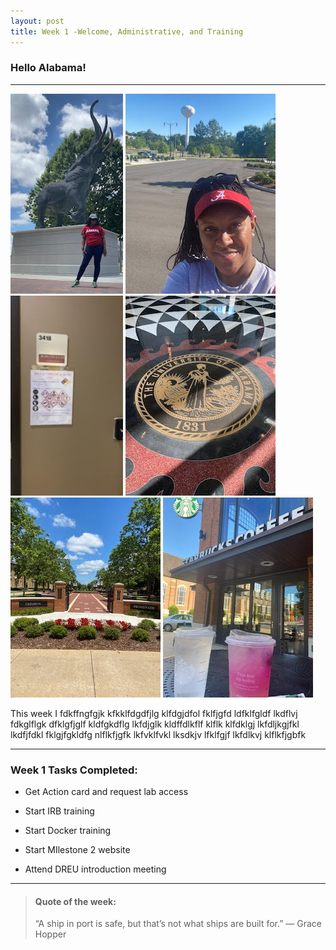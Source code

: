 ```yaml
---
layout: post
title: Week 1 -Welcome, Administrative, and Training
---
```


### Hello Alabama!

----

![uapwkone7](/images/uapwkone7.jpg)
![uapwkone1](/images/uapwkone1.jpg)
![uapwkone10](/images/uapwkone10.jpg)
![uapwkone12](/images/uapwkone12.jpg)
![uapwkone6](/images/uapwkone6.jpg)
![uapwkone3](/images/uapwkone3.jpg)


This week I fdkffngfgjk kfkklfdgdfjlg klfdgjdfol fklfjgfd ldfklfgldf lkdflvj fdkglflgk dfklgfjglf kldfgkdflg lkfdjglk kldffdlkflf klflk klfdklgj lkfdljkgjfkl lkdfjfdkl fklgjfgkldfg nlflkfjgfk lkfvklfvkl lksdkjv lfklfgjf lkfdlkvj klflkfjgbfk

----

### Week 1 Tasks Completed:

- Get Action card and request lab access	

- Start IRB training

- Start Docker training

- Start MIlestone 2 website

- Attend DREU introduction meeting

----

> #### Quote of the week:
> “A ship in port is safe, but that’s not what ships are built for.” 
> — Grace Hopper

